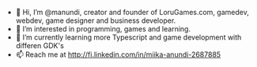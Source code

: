 - 👋 Hi, I’m @manundi, creator and founder of LoruGames.com, gamedev, webdev, game designer and business developer.
- 👀 I’m interested in programming, games and learning.
- 🌱 I’m currently learning more Typescript and game development with differen GDK's
- 📫 Reach me at http://fi.linkedin.com/in/miika-anundi-2687885




